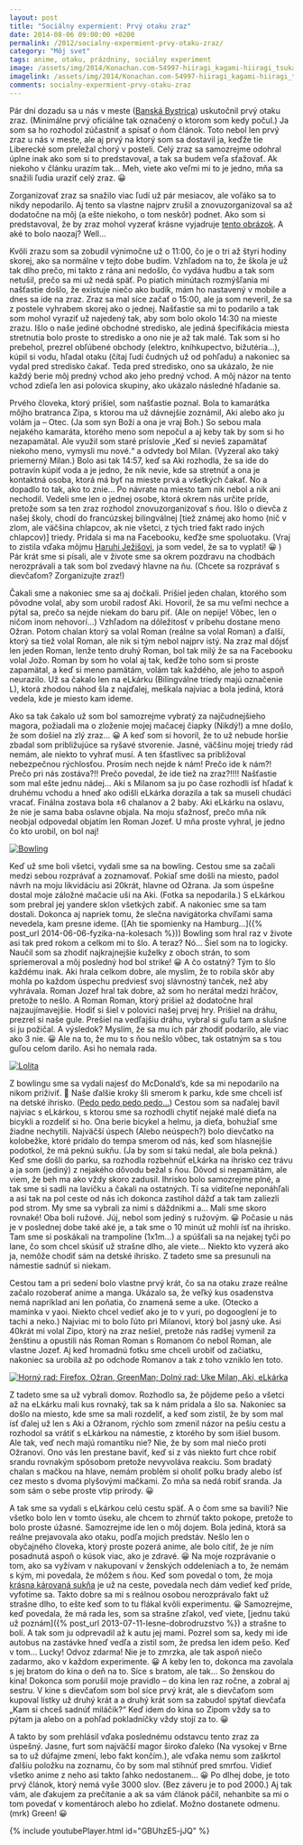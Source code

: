 ```yaml
---
layout: post
title: "Sociálny expermient: Prvý otaku zraz"
date: 2014-08-06 09:00:00 +0200
permalink: /2012/socialny-expermient-prvy-otaku-zraz/
category: "Môj svet"
tags: anime, otaku, prázdniny, sociálny experiment
image: /assets/img/2014/Konachan.com-54997-hiiragi_kagami-hiiragi_tsukasa-izumi_konata-lucky_star-scan-takao_touko-takara_miyuki-e1407279214631-300x300.jpg
imagelink: /assets/img/2014/Konachan.com-54997-hiiragi_kagami-hiiragi_tsukasa-izumi_konata-lucky_star-scan-takao_touko-takara_miyuki.jpg
comments: socialny-expermient-prvy-otaku-zraz
---
```

Pár dní dozadu sa u nás v meste ([Banská Bystrica](http://sk.wikipedia.org/wiki/Bansk%C3%A1_Bystrica)) uskutočnil prvý otaku zraz. (Minimálne prvý oficiálne tak označený o ktorom som kedy počul.) Ja som sa ho rozhodol zúčastniť a spísať o ňom článok. Toto nebol len prvý zraz u nás v meste, ale aj prvý na ktorý som sa dostavil ja, keďže tie Liberecké som preležal chorý v posteli. Celý zraz sa samozrejme odohral úplne inak ako som si to predstavoval, a tak sa budem veľa sťažovať. Ak niekoho v článku urazím tak… Meh, viete ako veľmi mi to je jedno, mňa sa snažili ľudia uraziť celý zraz. 😀

Zorganizovať zraz sa snažilo viac ľudí už pár mesiacov, ale voľáko sa to nikdy nepodarilo. Aj tento sa vlastne najprv zrušil a znovuzorganizoval sa až dodatočne na môj (a ešte niekoho, o tom neskôr) podnet. Ako som si predstavoval, že by zraz mohol vyzerať krásne vyjadruje [tento obrázok](/assets/img/2014/Konachan.com-110710-animal-bear-blue_hair-blush-book-camera-candy-cosplay-drink-food-glasses-gray_hair-hat-kick-ass-necklace-okazun-persona-scar-seifuku-shorts-tie-weapon.jpg). A aké to bolo naozaj? Well…

Kvôli zrazu som sa zobudil výnimočne už o 11:00, čo je o tri až štyri hodiny skorej, ako sa normálne v tejto dobe budím. Vzhľadom na to, že škola je už tak dlho prečo, mi takto z rána ani nedošlo, čo vydáva hudbu a tak som netušil, prečo sa mi už nedá späť. Po piatich minútach rozmýšľania mi našťastie došlo, že existuje niečo ako budík, mám ho nastavený v mobile a dnes sa ide na zraz. Zraz sa mal síce začať o 15:00, ale ja som neveril, že sa z postele vyhrabem skorej ako o jednej. Našťastie sa mi to podarilo a tak som mohol vyraziť už najedený tak, aby som bolo okolo 14:30 na mieste zrazu. Išlo o naše jediné obchodné stredisko, ale jediná špecifikácia miesta stretnutia bolo proste to stredisko a ono nie je až tak malé. Tak som si ho prebehol, prezrel obľúbené obchody (elektro, kníhkupectvo, bižutéria…), kúpil si vodu, hľadal otaku (čítaj ľudí čudných už od pohľadu) a nakoniec sa vydal pred stredisko čakať. Teda pred stredisko, ono sa ukázalo, že nie každý berie môj predný vchod ako jeho predný vchod. A môj názor na tento vchod zdieľa len asi polovica skupiny, ako ukázalo následné hľadanie sa.

Prvého človeka, ktorý prišiel, som našťastie poznal. Bola to kamarátka môjho bratranca Zipa, s ktorou ma už dávnejšie zoznámil, Aki alebo ako ju volám ja – Otec. (Ja som syn Boží a ona je vraj Boh.) So sebou mala nejakého kamaráta, ktorého meno som nepočul a aj keby tak by som si ho nezapamätal. Ale využil som staré príslovie „Keď si nevieš zapamätať niekoho meno, vymysli mu nové.“ a odvtedy bol Milan. (Vyzeral ako taký priemerný Milan.) Bolo asi tak 14:57, keď sa Aki rozhodla, že sa ide do potravín kúpiť voda a je jedno, že nik nevie, kde sa stretnúť a ona je kontaktná osoba, ktorá má byť na mieste prvá a všetkých čakať. No a dopadlo to tak, ako to znie… Po návrate na miesto tam nik nebol a nik ani nechodil. Vedeli sme len o jednej osobe, ktorá okrem nás určite príde, pretože som sa ten zraz rozhodol znovuzorganizovať s ňou. Išlo o dievča z našej školy, chodí do francúzskej bilingválnej [tiež známej ako homo (nič v zlom, ale väčšina chlapcov, ak nie všetci, z tých tried fakt rado iných chlapcov)] triedy. Pridala si ma na Facebooku, keďže sme spoluotaku. (Vraj to zistila vďaka môjmu [Haruhi Ježišovi](/assets/img/2014/1425780_374892085979060_1139050294_n.jpg), ja som vedel, že sa to vyplatí! 😀 ) Pár krát sme si písali, ale v živote sme sa okrem pozdravu na chodbách nerozprávali a tak som bol zvedavý hlavne na ňu. (Chcete sa rozprávať s dievčaťom? Zorganizujte zraz!)

Čakali sme a nakoniec sme sa aj dočkali. Prišiel jeden chalan, ktorého som pôvodne volal, aby som urobil radosť Aki. Hovoril, že sa mu veľmi nechce a pýtal sa, prečo sa nejde niekam do baru piť. (Ale on nepije! Vôbec, len o ničom inom nehovorí…) Vzhľadom na dôležitosť v príbehu dostane meno Ožran. Potom chalan ktorý sa volal Roman (reálne sa volal Roman) a ďalší, ktorý sa tiež volal Roman, ale nik si tým nebol najprv istý. Na zraz mal dôjsť len jeden Roman, lenže tento druhý Roman, bol tak milý že sa na Facebooku volal Jožo. Roman by som ho volal aj tak, keďže toho som si proste zapamätal, a keď si meno pamätám, volám tak každého, ale jeho to aspoň neurazilo. Už sa čakalo len na eLkárku (Bilingválne triedy majú označenie L), ktorá zhodou náhod šla z najďalej, meškala najviac a bola jediná, ktorá vedela, kde je miesto kam ideme.

Ako sa tak čakalo už som bol samozrejme vybratý za najčudnejšieho magora, požiadali ma o zloženie mojej mačacej čiapky (Nikdý!) a mne došlo, že som došiel na zlý zraz… 😀 A keď som si hovoril, že to už nebude horšie zbadal som približujúce sa ryšavé stvorenie. Jasné, väčšinu mojej triedy rád nemám, ale niekto to vyhrať musí. A ten šťastlivec sa približoval nebezpečnou rýchlosťou. Prosím nech nejde k nám! Prečo ide k nám?! Prečo pri nás zostáva?!! Prečo povedal, že ide tiež na zraz?!!!! Našťastie som mal ešte jednu nádej… Aki s Milanom sa ju po čase rozhodli ísť hľadať k druhému vchodu a hneď ako odišli eLkárka dorazila a tak sa museli chudáci vracať. Finálna zostava bola ±6 chalanov a 2 baby. Aki eLkárku na oslavu, že nie je sama baba oslavne objala. Na moju sťažnosť, prečo mňa nik neobjal odpovedal objatím len Roman Jozef. U mňa proste vyhral, je jedno čo kto urobil, on bol naj!

[![Bowling](/assets/img/2014/wpid-mazui-suzumiya-haruhi-no-yuuutsu-2009-12-1280x720-690feb45-87-300x168.jpg)](/assets/img/2014/wpid-mazui-suzumiya-haruhi-no-yuuutsu-2009-12-1280x720-690feb45-87.jpg)

Keď už sme boli všetci, vydali sme sa na bowling. Cestou sme sa začali medzi sebou rozprávať a zoznamovať. Pokiaľ sme došli na miesto, padol návrh na moju likvidáciu asi 20krát, hlavne od Ožrana. Ja som úspešne dostal moje záložné mačacie uši na Aki. (Fotka sa nepodarila.)  S eLkárkou som prebral jej yandere sklon všetkých zabiť. A nakoniec sme sa tam dostali. Dokonca aj napriek tomu, že slečna navigátorka chvíľami sama nevedela, kam presne ideme. ([Ah tie spomienky na Hamburg…]({% post_url 2014-06-06-fyzika-na-kolesach %})) Bowling som hral raz v živote asi tak pred rokom a celkom mi to šlo. A teraz? Nó… Šiel som na to logicky. Naučil som sa zhodiť najkrajnejšie kuželky z oboch strán, to som spriemeroval a môj posledný hod bol strike! 😀 A čo ostatný? Tým to šlo každému inak. Aki hrala celkom dobre, ale myslím, že to robila skôr aby mohla po každom úspechu predviesť svoj slávnostný tanček, než aby vyhrávala. Roman Jozef hral tak dobre, až som ho nerátal medzi hráčov, pretože to nešlo. A Roman Roman, ktorý prišiel až dodatočne hral najzaujímavejšie. Hodiť si šiel v polovici našej prvej hry. Prišiel na dráhu, prezrel si naše gule. Prešiel na vedľajšiu dráhu, vybral si guľu tam a slušne si ju požičal. A výsledok? Myslím, že sa mu ich pár zhodiť podarilo, ale viac ako 3 nie. 😀 Ale na to, že mu to s ňou nešlo vôbec, tak ostatným sa s tou guľou celom darilo. Asi ho nemala rada.

[![Lolita](/assets/img/2014/pixiv-34476768-e1407284159585-298x300.jpg)](/assets/img/2014/pixiv-34476768.jpg)

Z bowlingu sme sa vydali najesť do McDonald’s, kde sa mi nepodarilo na nikom priživiť. 🙁 Naše ďalšie kroky šli smerom k parku, kde sme chceli isť na detské ihrisko. ([Pedo pedo pedo pedo…](/assets/img/2014/ngbbs49f32dd842bb0.jpg)) Cestou som sa naďalej bavil najviac s eLkárkou, s ktorou sme sa rozhodli chytiť nejaké malé dieťa na bicykli a rozdeliť si ho. Ona berie bicykel a helmu, ja dieťa, bohužiaľ sme žiadne nechytili. Najväčší úspech (Alebo neúspech?) bolo dievčatko na kolobežke, ktoré pridalo do tempa smerom od nás, keď som hlasnejšie podotkol, že má peknú sukňu. (Ja by som si takú nedal, ale bola pekná.) Keď sme došli do parku, sa rozhodla rozbehnúť eLkárka na ihrisko cez trávu a ja som (jediný) z nejakého dôvodu bežal s ňou. Dôvod si nepamätám, ale viem, že beh ma ako vždy skoro zadusil. Ihrisko bolo samozrejme plné, a tak sme si sadli na lavičku a čakali na ostatných. Tí sa viditeľne neponáhľali a asi tak na pol ceste od nás ich dokonca zastihol dážď a tak tam zaliezli pod strom. My sme sa vybrali za nimi s dáždnikmi a… Mali sme skoro rovnaké! Oba boli ružové. Júj, nebol som jediný s ružovým. 😀 Počasie u nás je v poslednej dobe také aké je, a tak sme o 10 minút už mohli ísť na ihrisko. Tam sme si poskákali na trampolíne (1x1m…) a spúšťali sa na nejakej tyči po lane, čo som chcel skúsiť už strašne dlho, ale viete… Niekto kto vyzerá ako ja, nemôže chodiť sám na detské ihrisko. Z tadeto sme sa presunuli na námestie sadnúť si niekam.

Cestou tam a pri sedení bolo vlastne prvý krát, čo sa na otaku zraze reálne začalo rozoberať anime a manga. Ukázalo sa, že veľký kus osadenstva nemá napríklad ani len poňatia, čo znamená seme a uke. (Otecko a maminka v yaoi. Niekto chcel vedieť ako je to v yuri, po dogooglení je to tachi a neko.) Najviac mi to bolo ľúto pri Milanovi, ktorý bol jasný uke. Asi 40krát mi volal Zipo, ktorý na zraz nešiel, pretože nás radšej vymenil za ženštinu a opustili nás Roman Roman s Romanom čo nebol Roman, ale vlastne Jozef. Aj keď hromadnú fotku sme chceli urobiť od začiatku, nakoniec sa urobila až po odchode Romanov a tak z toho vzniklo len toto.

[![Horný rad: Firefox, Ožran, GreenMan; Dolný rad: Uke Milan, Aki, eLkárka](/assets/img/2014/10553396_10201530138175605_2896174518384758434_n-300x181.jpg)](/assets/img/2014/10553396_10201530138175605_2896174518384758434_n.jpg)

Z tadeto sme sa už vybrali domov. Rozhodlo sa, že pôjdeme pešo a všetci až na eLkárku mali kus rovnaký, tak sa k nám pridala a šlo sa. Nakoniec sa došlo na miesto, kde sme sa mali rozdeliť, a keď som zistil, že by som mal ísť ďalej už len s Aki a Ožranom, rýchlo som zmenil názor na pešiu cestu a rozhodol sa vrátiť s eLkárkou na námestie, z ktorého by som išiel busom. Ale tak, veď nech majú romantiku nie? Nie, že by som mal niečo proti Ožranovi. Ono vás len prestane baviť, keď si z vás niekto furt chce robiť srandu rovnakým spôsobom pretože nevyvoláva reakciu. Som bradatý chalan s mačkou na hlave, nemám problém si oholiť polku brady alebo ísť cez mesto s dvoma plyšovými mačkami. Zo mňa sa nedá robiť sranda. Ja som sám o sebe proste vtip prírody. 😀

A tak sme sa vydali s eLkárkou celú cestu späť. A o čom sme sa bavili? Nie všetko bolo len v tomto úseku, ale chcem to zhrnúť takto pokope, pretože to bolo proste úžasné. Samozrejme ide len o môj dojem. Bola jediná, ktorá sa reálne prejavovala ako otaku, podľa mojich predstáv. Nešlo len o obyčajného človeka, ktorý proste pozerá anime, ale bolo cítiť, že je ním posadnutá aspoň o kúsok viac, ako je zdravé. 😀 Na moje rozprávanie o tom, ako sa vyžívam v nakupovaní v ženských oddeleniach a to, že nemám s kým, mi povedala, že môžem s ňou. Keď som povedal o tom, že moja [krásna károvaná sukňa](/assets/img/2014/00e6b0cfdb72d51caa42574e4dd8_750_750_1_1.c4.jpeg) je už na ceste, povedala nech dám vedieť keď príde, vyfotíme sa. Takto dobre sa mi s reálnou osobou nerozprávalo fakt už strašne dlho, to ešte keď som to tu flákal kvôli experimentu. 😀 Samozrejme, keď povedala, že má rada les, som sa strašne zľakol, veď viete, [jednu takú už poznám]({% post_url 2013-07-11-lesne-dobrodruzstvo %}) a strašne to bolí. A tak som ju odprevadil až k autu jej mami. Pozrel som sa, kedy mi ide autobus na zastávke hneď vedľa a zistil som, že predsa len idem pešo. Keď v tom… Lucky! Odvoz zdarma! Nie je to zmrzka, ale tak aspoň niečo zadarmo, ako v každom experimente. 😀 A keby len to, dokonca ma zavolala s jej bratom do kina o deň na to. Síce s bratom, ale tak… So ženskou do kina! Dokonca som porušil moje pravidlo – do kina len raz ročne, a zobral aj sestru. V kine s dievčaťom som bol síce prvý krát, ale s dievčaťom som kupoval lístky už druhý krát a a druhý krát som sa zabudol spýtať dievčaťa „Kam si chceš sadnúť miláčik?“ Keď idem do kina so Zipom vždy sa to pýtam ja alebo on a pohľad pokladníčky vždy stojí za to. 😀

A takto by som prehlásil vďaka poslednému odstavcu tento zraz za úspešný. Jasne, furt som najväčší magor široko ďaleko (Na vysokej v Brne sa to už dúfajme zmení, lebo fakt končím.), ale vďaka nemu som zaškrtol ďalšiu položku na zoznamu, čo by som mal stihnúť pred smrťou. Vidieť všetko anime z neho asi takto ľahko nedostanem… 😀 Po dlhej dobe, je toto prvý článok, ktorý nemá vyše 3000 slov. (Bez záveru je to pod 2000.) Aj tak vám, ale ďakujem za prečítanie a ak sa vám článok páčil, nehanbite sa mi o tom povedať v komentároch alebo ho zdielať. Možno dostanete odmenu. (mrk) Green! 😀

{% include youtubePlayer.html id="GBUhzE5-jJQ" %}
